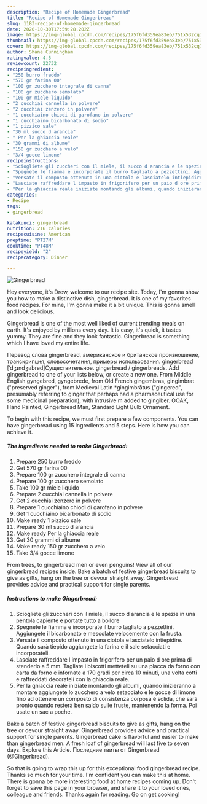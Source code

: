```yaml
---
description: "Recipe of Homemade Gingerbread"
title: "Recipe of Homemade Gingerbread"
slug: 1183-recipe-of-homemade-gingerbread
date: 2020-10-30T17:59:28.202Z
image: https://img-global.cpcdn.com/recipes/175f6fd359ea83eb/751x532cq70/gingerbread-recipe-main-photo.jpg
thumbnail: https://img-global.cpcdn.com/recipes/175f6fd359ea83eb/751x532cq70/gingerbread-recipe-main-photo.jpg
cover: https://img-global.cpcdn.com/recipes/175f6fd359ea83eb/751x532cq70/gingerbread-recipe-main-photo.jpg
author: Shane Cunningham
ratingvalue: 4.5
reviewcount: 22732
recipeingredient:
- "250 burro freddo"
- "570 gr farina 00"
- "100 gr zucchero integrale di canna"
- "100 gr zucchero semolato"
- "100 gr miele liquido"
- "2 cucchiai cannella in polvere"
- "2 cucchiai zenzero in polvere"
- "1 cucchiaino chiodi di garofano in polvere"
- "1 cucchiaino bicarbonato di sodio"
- "1 pizzico sale"
- "30 ml succo d arancia"
- " Per la ghiaccia reale"
- "30 grammi di albume"
- "150 gr zucchero a velo"
- "3/4 gocce limone"
recipeinstructions:
- "Sciogliete gli zuccheri con il miele, il succo d arancia e le spezie in una pentola capiente e portate tutto a bollore"
- "Spegnete le fiamma e incorporate il burro tagliato a pezzettini. Aggiungete il bicarbonato e mescolate velocemente con la frusta."
- "Versate il composto ottenuto in una ciotola e lasciatelo intiepidire. Quando sarà tiepido aggiungete la farina e il sale setacciati e incorporateli."
- "Lasciate raffreddare l impasto in frigorifero per un paio d ore prima di stenderlo a 5 mm. Tagliate i biscotti metteteli su una placca da forno con carta da forno e infornate a 170 gradi per circa 10 minuti, una volta cotti e raffreddati decorateli con la ghiaccia reale."
- "Per la ghiaccia reale iniziate montando gli albumi, quando inizieranno a montare aggiungete lo zucchero a velo setacciato e le gocce di limone fino ad ottenere un composto di consistenza corposa è solida, che sarà pronto quando resterà ben saldo sulle fruste, mantenendo la forma. Poi usate un sac a poche."
categories:
- Recipe
tags:
- gingerbread

katakunci: gingerbread 
nutrition: 216 calories
recipecuisine: American
preptime: "PT27M"
cooktime: "PT48M"
recipeyield: "2"
recipecategory: Dinner

---
```



![Gingerbread](https://img-global.cpcdn.com/recipes/175f6fd359ea83eb/751x532cq70/gingerbread-recipe-main-photo.jpg)

Hey everyone, it's Drew, welcome to our recipe site. Today, I'm gonna show you how to make a distinctive dish, gingerbread. It is one of my favorites food recipes. For mine, I'm gonna make it a bit unique. This is gonna smell and look delicious.

Gingerbread is one of the most well liked of current trending meals on earth. It's enjoyed by millions every day. It is easy, it's quick, it tastes yummy. They are fine and they look fantastic. Gingerbread is something which I have loved my entire life.

Перевод слова gingerbread, американское и британское произношение, транскрипция, словосочетания, примеры использования. gingerbread [ˈdʒɪndʒəbred]Существительное. gingerbread / gingerbreads. Add gingerbread to one of your lists below, or create a new one. From Middle English gyngebred, gyngebrede, from Old French gingembras, gingimbrat (&#34;preserved ginger&#34;), from Medieval Latin *gingimbrātus (&#34;gingered&#34;, presumably referring to ginger that perhaps had a pharmaceutical use for some medicinal preparation), with intrusive m added to gingiber. OOAK, Hand Painted, Gingerbread Man, Standard Light Bulb Ornament.


To begin with this recipe, we must first prepare a few components. You can have gingerbread using 15 ingredients and 5 steps. Here is how you can achieve it.

<!--inarticleads1-->

##### The ingredients needed to make Gingerbread:

1. Prepare 250 burro freddo
1. Get 570 gr farina 00
1. Prepare 100 gr zucchero integrale di canna
1. Prepare 100 gr zucchero semolato
1. Take 100 gr miele liquido
1. Prepare 2 cucchiai cannella in polvere
1. Get 2 cucchiai zenzero in polvere
1. Prepare 1 cucchiaino chiodi di garofano in polvere
1. Get 1 cucchiaino bicarbonato di sodio
1. Make ready 1 pizzico sale
1. Prepare 30 ml succo d arancia
1. Make ready  Per la ghiaccia reale
1. Get 30 grammi di albume
1. Make ready 150 gr zucchero a velo
1. Take 3/4 gocce limone


From trees, to gingerbread men or even penguins! View all of our gingerbread recipes inside. Bake a batch of festive gingerbread biscuits to give as gifts, hang on the tree or devour straight away. Gingerbread provides advice and practical support for single parents. 

<!--inarticleads2-->

##### Instructions to make Gingerbread:

1. Sciogliete gli zuccheri con il miele, il succo d arancia e le spezie in una pentola capiente e portate tutto a bollore
1. Spegnete le fiamma e incorporate il burro tagliato a pezzettini. Aggiungete il bicarbonato e mescolate velocemente con la frusta.
1. Versate il composto ottenuto in una ciotola e lasciatelo intiepidire. Quando sarà tiepido aggiungete la farina e il sale setacciati e incorporateli.
1. Lasciate raffreddare l impasto in frigorifero per un paio d ore prima di stenderlo a 5 mm. Tagliate i biscotti metteteli su una placca da forno con carta da forno e infornate a 170 gradi per circa 10 minuti, una volta cotti e raffreddati decorateli con la ghiaccia reale.
1. Per la ghiaccia reale iniziate montando gli albumi, quando inizieranno a montare aggiungete lo zucchero a velo setacciato e le gocce di limone fino ad ottenere un composto di consistenza corposa è solida, che sarà pronto quando resterà ben saldo sulle fruste, mantenendo la forma. Poi usate un sac a poche.


Bake a batch of festive gingerbread biscuits to give as gifts, hang on the tree or devour straight away. Gingerbread provides advice and practical support for single parents. Gingerbread cake is flavorful and easier to make than gingerbread men. A fresh loaf of gingerbread will last five to seven days. Explore this Article. Последние твиты от Gingerbread (@Gingerbread). 

So that is going to wrap this up for this exceptional food gingerbread recipe. Thanks so much for your time. I'm confident you can make this at home. There is gonna be more interesting food at home recipes coming up. Don't forget to save this page in your browser, and share it to your loved ones, colleague and friends. Thanks again for reading. Go on get cooking!
